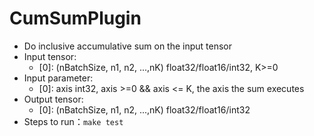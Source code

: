 # CumSumPlugin
+ Do inclusive accumulative sum on the input tensor
+ Input tensor:
    - [0]: (nBatchSize, n1, n2, ...,nK) float32/float16/int32, K>=0
+ Input parameter:
    - [0]: axis                         int32, axis >=0 && axis <= K, the axis the sum executes
+ Output tensor:
    - [0]: (nBatchSize, n1, n2, ...,nK) float32/float16/int32
+ Steps to run：`make test`

